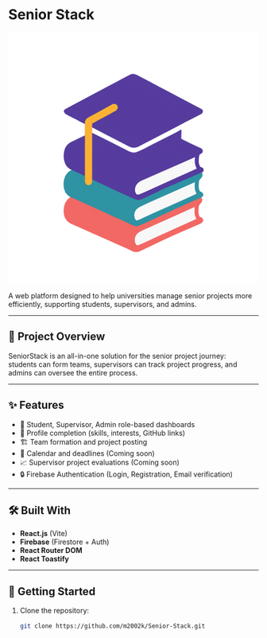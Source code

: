 # Senior Stack

![SeniorStack Logo](./src/Assets/Senior-Stack_Logo.png)

A web platform designed to help universities manage senior projects more efficiently, supporting students, supervisors, and admins.

---

## 📖 Project Overview

SeniorStack is an all-in-one solution for the senior project journey:  
students can form teams, supervisors can track project progress, and admins can oversee the entire process.

---

## ✨ Features

- 👤 Student, Supervisor, Admin role-based dashboards
- 🧩 Profile completion (skills, interests, GitHub links)
- 🏗️ Team formation and project posting
- 📅 Calendar and deadlines (Coming soon)
- 📈 Supervisor project evaluations (Coming soon)
- 🔒 Firebase Authentication (Login, Registration, Email verification)

---

## 🛠️ Built With

- **React.js** (Vite)
- **Firebase** (Firestore + Auth)
- **React Router DOM**
- **React Toastify**

---

## 🚀 Getting Started

1. Clone the repository:
   ```bash
   git clone https://github.com/m2002k/Senior-Stack.git